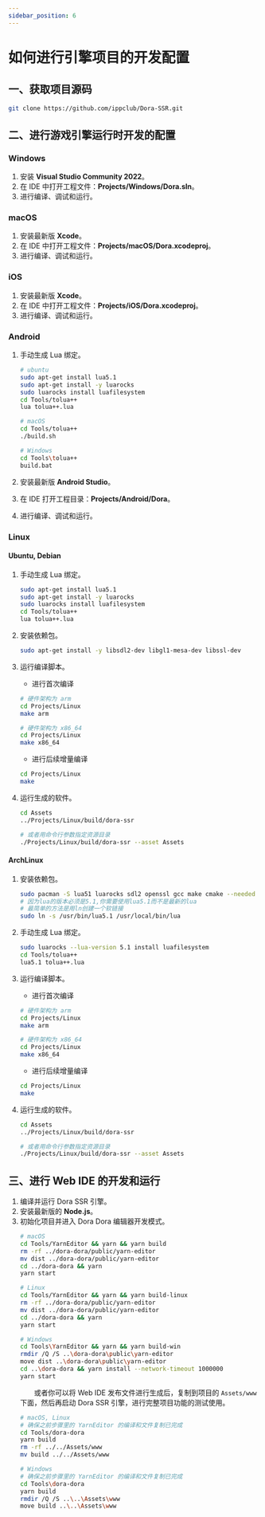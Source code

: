 ```yaml
---
sidebar_position: 6
---
```


# 如何进行引擎项目的开发配置

## 一、获取项目源码

```sh
git clone https://github.com/ippclub/Dora-SSR.git
```

## 二、进行游戏引擎运行时开发的配置

### Windows

1. 安装 **Visual Studio Community 2022**。
2. 在 IDE 中打开工程文件：**Projects/Windows/Dora.sln**。
3. 进行编译、调试和运行。

### macOS

1. 安装最新版 **Xcode**。
2. 在 IDE 中打开工程文件：**Projects/macOS/Dora.xcodeproj**。
3. 进行编译、调试和运行。

### iOS

1. 安装最新版 **Xcode**。
2. 在 IDE 中打开工程文件：**Projects/iOS/Dora.xcodeproj**。
3. 进行编译、调试和运行。

### Android

1. 手动生成 Lua 绑定。

   ```sh
   # ubuntu
   sudo apt-get install lua5.1
   sudo apt-get install -y luarocks
   sudo luarocks install luafilesystem
   cd Tools/tolua++
   lua tolua++.lua

   # macOS
   cd Tools/tolua++
   ./build.sh

   # Windows
   cd Tools\tolua++
   build.bat
   ```

2. 安装最新版 **Android Studio**。
3. 在 IDE 打开工程目录：**Projects/Android/Dora**。
4. 进行编译、调试和运行。

### Linux

#### Ubuntu, Debian

1. 手动生成 Lua 绑定。
   ```sh
   sudo apt-get install lua5.1
   sudo apt-get install -y luarocks
   sudo luarocks install luafilesystem
   cd Tools/tolua++
   lua tolua++.lua
   ```

2. 安装依赖包。
   ```sh
   sudo apt-get install -y libsdl2-dev libgl1-mesa-dev libssl-dev
   ```

3. 运行编译脚本。

   - 进行首次编译

   ```sh
   # 硬件架构为 arm
   cd Projects/Linux
   make arm

   # 硬件架构为 x86_64
   cd Projects/Linux
   make x86_64
   ```

   - 进行后续增量编译

   ```sh
   cd Projects/Linux
   make
   ```

4. 运行生成的软件。
   ```sh
   cd Assets
   ../Projects/Linux/build/dora-ssr

   # 或者用命令行参数指定资源目录
   ./Projects/Linux/build/dora-ssr --asset Assets
   ```

#### ArchLinux

1. 安装依赖包。

   ```sh
   sudo pacman -S lua51 luarocks sdl2 openssl gcc make cmake --needed
   # 因为lua的版本必须是5.1,你需要使用lua5.1而不是最新的lua
   # 最简单的方法是用ln创建一个软链接
   sudo ln -s /usr/bin/lua5.1 /usr/local/bin/lua
   ```

2. 手动生成 Lua 绑定。

   ```sh
   sudo luarocks --lua-version 5.1 install luafilesystem
   cd Tools/tolua++
   lua5.1 tolua++.lua
   ```

3. 运行编译脚本。

   - 进行首次编译

   ```sh
   # 硬件架构为 arm
   cd Projects/Linux
   make arm

   # 硬件架构为 x86_64
   cd Projects/Linux
   make x86_64
   ```

   - 进行后续增量编译

   ```sh
   cd Projects/Linux
   make
   ```

4. 运行生成的软件。
   ```sh
   cd Assets
   ../Projects/Linux/build/dora-ssr

   # 或者用命令行参数指定资源目录
   ./Projects/Linux/build/dora-ssr --asset Assets
   ```

## 三、进行 Web IDE 的开发和运行

1. 编译并运行 Dora SSR 引擎。
2. 安装最新版的 **Node.js**。
3. 初始化项目并进入 Dora Dora 编辑器开发模式。
   ```sh
   # macOS
   cd Tools/YarnEditor && yarn && yarn build
   rm -rf ../dora-dora/public/yarn-editor
   mv dist ../dora-dora/public/yarn-editor
   cd ../dora-dora && yarn
   yarn start
   ```
   ```sh
   # Linux
   cd Tools/YarnEditor && yarn && yarn build-linux
   rm -rf ../dora-dora/public/yarn-editor
   mv dist ../dora-dora/public/yarn-editor
   cd ../dora-dora && yarn
   yarn start
   ```
   ```sh
   # Windows
   cd Tools\YarnEditor && yarn && yarn build-win
   rmdir /Q /S ..\dora-dora\public\yarn-editor
   move dist ..\dora-dora\public\yarn-editor
   cd ..\dora-dora && yarn install --network-timeout 1000000
   yarn start
   ```
   &emsp;&emsp;或者你可以将 Web IDE 发布文件进行生成后，复制到项目的 `Assets/www` 下面，然后再启动 Dora SSR 引擎，进行完整项目功能的测试使用。
   ```sh
   # macOS, Linux
   # 确保之前步骤里的 YarnEditor 的编译和文件复制已完成
   cd Tools/dora-dora
   yarn build
   rm -rf ../../Assets/www
   mv build ../../Assets/www
   ```
   ```sh
   # Windows
   # 确保之前步骤里的 YarnEditor 的编译和文件复制已完成
   cd Tools\dora-dora
   yarn build
   rmdir /Q /S ..\..\Assets\www
   move build ..\..\Assets\www
   ```
